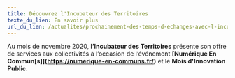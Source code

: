 ```yaml
---
title: Découvrez l'Incubateur des Territoires
texte_du_lien: En savoir plus
url_du_lien: /actualites/prochainement-des-temps-d-echanges-avec-l-incubateur/
---
```

Au mois de novembre 2020, **l’Incubateur des Territoires** présente son offre de services aux collectivités à l’occasion de l’événement **[Numérique En Commun\[s]](https://numerique-en-communs.fr/)** et le **Mois d'Innovation Public**.